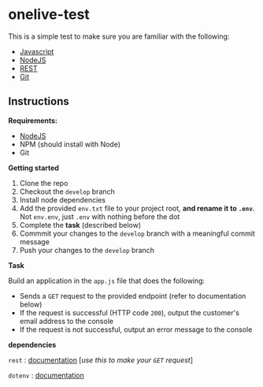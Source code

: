 # onelive-test

This is a simple test to make sure you are familiar with the following:
  - <a href="https://developer.mozilla.org/en-US/docs/Web/JavaScript" target="_blank">Javascript</a>
  - <a href="https://nodejs.org/en/" target="_blank">NodeJS</a>
  - <a href="https://www.ics.uci.edu/~fielding/pubs/dissertation/rest_arch_style.htm" target="_blank">REST</a>
  - <a href="https://git-scm.com/" target="_blank">Git</a>

## Instructions
**Requirements:**
  - <a href="https://nodejs.org/en/" target="_blank">NodeJS</a>
  - NPM (should install with Node)
  - Git
  
**Getting started**
  1. Clone the repo
  2. Checkout the `develop` branch
  3. Install node dependencies
  4. Add the provided `env.txt` file to your project root, **and rename it to `.env`**. Not `env.env`, just `.env` with nothing before the dot
  5. Complete the **task** (described below)
  6. Commmit your changes to the `develop` branch with a meaningful commit message
  7. Push your changes to the `develop` branch

**Task**

Build an application in the `app.js` file that does the following:
  - Sends a `GET` request to the provided endpoint (refer to documentation below)
  - If the request is successful (HTTP code `200`), output the customer's email address to the console
  - If the request is not successful, output an error message to the console

**dependencies**

`rest` : <a href="https://www.npmjs.com/package/rest" target="_blank">documentation</a> [*use this to make your `GET` request*]

`dotenv` : <a href="https://www.npmjs.com/package/dotenv" target="_blank">documentation</a>
